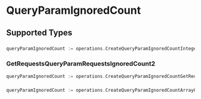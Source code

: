 # QueryParamIgnoredCount


## Supported Types

### 

```go
queryParamIgnoredCount := operations.CreateQueryParamIgnoredCountInteger(int64{/* values here */})
```

### GetRequestsQueryParamRequestsIgnoredCount2

```go
queryParamIgnoredCount := operations.CreateQueryParamIgnoredCountGetRequestsQueryParamRequestsIgnoredCount2(operations.GetRequestsQueryParamRequestsIgnoredCount2{/* values here */})
```

### 

```go
queryParamIgnoredCount := operations.CreateQueryParamIgnoredCountArrayOfinteger([]int64{/* values here */})
```

